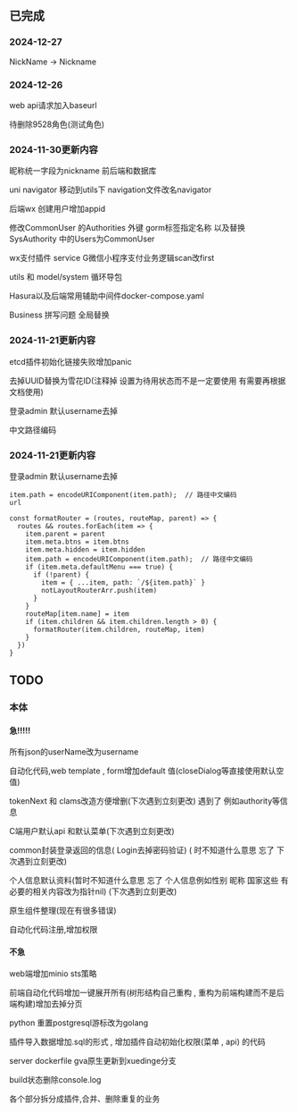 ## 已完成

###  2024-12-27

NickName -> Nickname

### 2024-12-26

web  api请求加入baseurl

待删除9528角色(测试角色)

### 2024-11-30更新内容

昵称统一字段为nickname 前后端和数据库

uni navigator 移动到utils下  navigation文件改名navigator

后端wx 创建用户增加appid

修改CommonUser 的Authorities 外键 gorm标签指定名称  以及替换SysAuthority 中的Users为CommonUser

wx支付插件 service G微信小程序支付业务逻辑scan改first

utils 和 model/system 循环导包

Hasura以及后端常用辅助中间件docker-compose.yaml

Business 拼写问题 全局替换


### 2024-11-21更新内容

etcd插件初始化链接失败增加panic

去掉UUID替换为雪花ID(注释掉 设置为待用状态而不是一定要使用 有需要再根据文档使用)

登录admin 默认username去掉

中文路径编码

### 2024-11-21更新内容

登录admin 默认username去掉

```
item.path = encodeURIComponent(item.path);  // 路径中文编码
url

const formatRouter = (routes, routeMap, parent) => {
  routes && routes.forEach(item => {
    item.parent = parent
    item.meta.btns = item.btns
    item.meta.hidden = item.hidden
    item.path = encodeURIComponent(item.path);  // 路径中文编码
    if (item.meta.defaultMenu === true) {
      if (!parent) {
        item = { ...item, path: `/${item.path}` }
        notLayoutRouterArr.push(item)
      }
    }
    routeMap[item.name] = item
    if (item.children && item.children.length > 0) {
      formatRouter(item.children, routeMap, item)
    }
  })
}
```


## TODO

### 本体

#### 急!!!!!

所有json的userName改为username

自动化代码,web template , form增加default 值(closeDialog等直接使用默认空值) 

tokenNext 和 clams改造方便增删(下次遇到立刻更改)  遇到了 例如authority等信息

C端用户默认api 和默认菜单(下次遇到立刻更改)

common封装登录返回的信息( Login去掉密码验证)  ( 时不知道什么意思 忘了 下次遇到立刻更改)

个人信息默认资料(暂时不知道什么意思 忘了  个人信息例如性别 昵称 国家这些 有必要的相关内容改为指针nil) (下次遇到立刻更改)

原生组件整理(现在有很多错误)

自动化代码注册,增加权限

#### 不急

web端增加minio  sts策略

前端自动化代码增加一键展开所有(树形结构自己重构 , 重构为前端构建而不是后端构建)增加去掉分页

python 重置postgresql游标改为golang

插件导入数据增加.sql的形式 , 增加插件自动初始化权限(菜单 , api) 的代码

server dockerfile  gva原生更新到xuedinge分支

build状态删除console.log

各个部分拆分成插件,合并、删除重复的业务